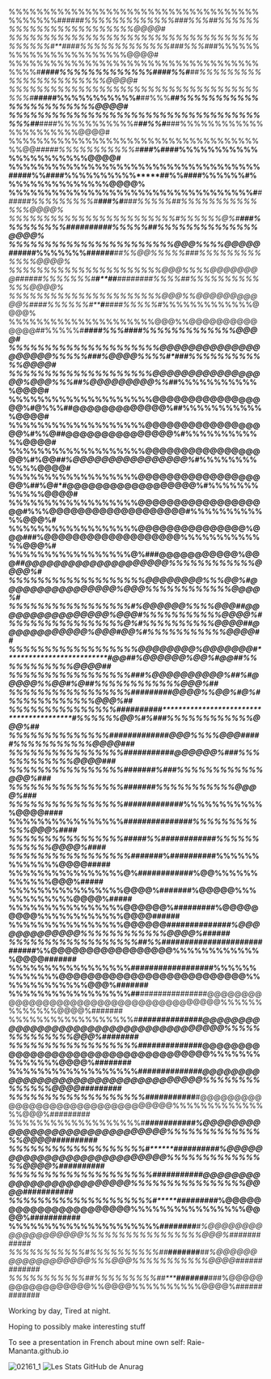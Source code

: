 %%%%%%%%%%%%%%%%%%%%%%%%%%%%%%%%%%%%%%%%%%%#*#####%%%%%%%%%%%%%###%%%##%%%%%%%%%%%%%%%%%%%%%%%%@@@@#
%%%%%%%%%%%%%%%%%%%%%%%%%%%%%%%%%%%%%%%%%%#**####%%%%%%%%%%%%%###%%%#*##%%%%%%%%%%%%%%%%%%%%%%%@@@@#
%%%%%%%%%%%%%%%%%%%%%%%%%%%%%%%%%%%%%%%%#***####%%%%%%%%%%%%%####%%#**##%%%%%%%%%%%%%%%%%%%%%%%@@@@#
%%%%%%%%%%%%%%%%%%%%%%%%%%%%%%%%%%%%%%%#***#####%%%%%%%%%%%#**##%%%***##%%%%%%%%%%%%%%%%%%%%%%%@@@@#
%%%%%%%%%%%%%%%%%%%%%%%%%%%%%%%%%%%%%%##***####%%%%%%%%%%%#***##%%#***###%%%%%%%%%%%%%%%%%%%%%%@@@@#
%%%%%%%%%%%%%%%%%%%%%%%%%%%%%%%%%%%%%%@@#*####%%%%%%%%%%%#***###%#****###%%%%%%%%%%%%%%%%%%%%%%@@@@#
%%%%%%%%%%%%%%%%%%%%%%%%%%%%%%%%%%%#####%%####%%%%%%%%%%*****##%%#****###%%%%%%#%%%%%%%%%%%%%%%@@@@%
%%%%%%%%%%%%%%%%%%%%%%%%%%%%%%%%%%#****######%%%%%%%%%#*****###%#******###%%%%%##%%%%%%%%%%%%%%@@@@%
%%%%%%%%%%%%%%%%%%%%%%%%#%%%%%%@%#*******###%%%%%%%%%#*****#####******####%%%%%##%%%%%%%%%%%%%%@@@@%
%%%%%%%%%%%%%%%%%%%%%%%@@@%%%%@@@@@##***####%%%%%%%##******#*###****##%%@@%%%%%###%%%%%%%%%%%%%@@@@%
%%%%%%%%%%%%%%%%%%%%%%@@@%%%%@@@@@@@@######%%%%%%%#*******#**##****########%%%%#*#%%%%%%%%%%%%%@@@@%
%%%%%%%%%%%%%%%%%%%%%%@@@%%@@@@@@@@@@@%####%%%%%%#***********#*********####%%%%%*#%%%%%%%%%%%%%@@@@%
%%%%%%%%%%%%%%%%%%%%%@@@%%@@@@@@@@@@@@@@##%%%%%#***********************####%%%####%%%%%%%%%%%%%@@@@#
%%%%%%%%%%%%%%%%%%%%%@@@@@@@@@@@@@@@@@@@@%%%%%#********************##%@@@@%%%%#*###%%%%%%%%%%%%@@@@#
%%%%%%%%%%%%%%%%%%%%@@@@@@@@@@@@@@@@@%@@@%%%#********************#%@@@@@@@@@%%#***#%%%%%%%%%%%%@@@@#
%%%%%%%%%%%%%%%%%%%%@@@@@@@@@@@@@@@@@%#@%%%#********************#@@@@@@@@@@@@@%#**#%%%%%%%%%%%%@@@@#
%%%%%%%%%%%%%%%%%%%@@@@@@@@@@@@@@@@@@%#%%@#********************#@@@@@@@@@@@@@@@%**#%%%%%%%%%%%%@@@@#
%%%%%%%%%%%%%%%%%%%@@@@@@@@@@@@@@@@@@%#%@@#*******************#%@@@@@@@@@@@@@@@@%*#%%%%%%%%%%%%@@@@#
%%%%%%%%%%%%%%%%%%@@@@@@@@@@@@@@@@@@@%##%@#*******************#@@@@@@@@@@@@@@@@@@%#%%%%%%%%%%%%@@@@#
%%%%%%%%%%%%%%%%%%@@@@@@@@@@@@@@@@@@@#**%%********************%@@@@@@@@@@@@@@@@@@@#%%%%%%%%%%%%@@@%#
%%%%%%%%%%%%%%%%%%@@@@@@@@@@@@@@@%@@@#**#********************#%@@@@@@@@@@@@@@@@@@@%%%%%%%%%%%%%@@@%#
%%%%%%%%%%%%%%%%%@%###@@@@@@@@@@@%@@@#***********************#@@@@@@@@@@@@@@@@@@@@%%%%%%%%%%%%@@@@%#
%%%%%%%%%%%%%%%%%%****%@@@@@@@@%%%@@%************************#@@@@@@@@@@@@@@@@%@@@%%%%%%%%%%%%@@@@%#
%%%%%%%%%%%%%%%%%#****%@@@@@@%%%%@@@#************************#@@@@@@@@@@@@@@@@%@@@#%%%%%%%%%%%@@@@%#
%%%%%%%%%%%%%%%%@%#**%%%%%%%%%%@@@@#*************************#@@@@@@@@@@@@%@@@#@@%#%%%%%%%%%%%@@@@##
%%%%%%%%%%%%%%%%%%@@@@@@@@%@@@@@@@#**************************#@@#*#%@@@@@@%@@%#@@##%%%%%%%%%%%@@@@##
%%%%%%%%%%%%%%%%%###%@@@@@@@@@@%#****************************#%#****@@@@@%%@@#%@##%%%%%%%%%%%%@@@%##
%%%%%%%%%%%%%%%%%###****###**********************************##****#@@@@%%@@%#@%*#%%%%%%%%%%%%@@@%##
%%%%%%%%%%%%%%%##########*****************************************#%%%%%%@@%#%##*#%%%%%%%%%%%%@@@%##
%%%%%%%%%%%%%%############*************************************#@@@%%%%@@@#*##**##%%%%%%%%%%%@@@@###
%%%%%%%%%%%%%%%%##########***************************************#@@@@@@%**##***#%%%%%%%%%%%%@@@@###
%%%%%%%%%%%%%%%%#*#####*********************************************#%##********#%%%%%%%%%%%%@@@%###
%%%%%%%%%%%%%%%%#***************************************************#####*******#%%%%%%%%%%%@@@@%###
%%%%%%%%%%%%%%%%#************************************************############***%%%%%%%%%%%%@@@@####
%%%%%%%%%%%%%%%%#************************************************#############*#%%%%%%%%%%%%@@@%####
%%%%%%%%%%%%%%%%##************************###%%#******************###########**%%%%%%%%%%%%@@@@%####
%%%%%%%%%%%%%%%%%###*********************####%#**********************#########%%%%%%%%%%%%%@@@@#####
%%%%%%%%%%%%%%%%@%####********************####**************************####%@@%%%%%%%%%%%%@@@%#####
%%%%%%%%%%%%%%%%@@@@%####********************************************###%@@@@@%%%%%%%%%%%%@@@@%#####
%%%%%%%%%%%%%%%%@@@@@@%#####************************************####%@@@@@@@@@%%%%%%%%%%%%@@@@######
%%%%%%%%%%%%%%%%@@@@@@##########***************************####%@@@@@@@@@@@@@%%%%%%%%%%%%@@@@%######
%%%%%%%%%%%%%%%%%%##%%###################*******#########%%@@@@@@@@@@@@@@@@@%%%%%%%%%%%%%@@@@#######
%%%%%%%%%%%%%%%%%#**#################%%%%%%%%%%%%%@@@@@@@@@@@@@@@@@@@@@@@@@@%%%%%%%%%%%%%@@@%#######
%%%%%%%%%%%%%%%%%##**###############@@@@@@@@@@@@@@@@@@@@@@@@@@@@@@@@@@@@@@@%%%%%%%%%%%%%@@@@%#######
%%%%%%%%%%%%%%%%%%#***##############@@@@@@@@@@@@@@@@@@@@@@@@@@@@@@@@@@@@@@%%%%%%%%%%%%%%@@@%########
%%%%%%%%%%%%%%%%%%#*****#############@@@@@@@@@@@@@@@@@@@@@@@@@@@@@@@@@@@@%%%%%%%%%%%%%%@@@@%########
%%%%%%%%%%%%%%%%%%#*****###########*##@@@@@@@@@@@@@@@@@@@@@@@@@@@@@@@@@@@%%%%%%%%%%%%%%@@@@#########
%%%%%%%%%%%%%%%%%%%#******##########**#@@@@@@@@@@@@@@@@@@@@@@@@@@@@@@@@@%%%%%%%%%%%%%%%@@@%#########
%%%%%%%%%%%%%%%%%%%#*******##########**#%@@@@@@@@@@@@@@@@@@@@@@@@@@@@@@%%%%%%%%%%%%%%%@@@@##########
%%%%%%%%%%%%%%%%%%%#********#########****#%@@@@@@@@@@@@@@@@@@@@@@@@@@@%%%%%%%%%%%%%%%@@@@%##########
%%%%%%%%%%%%%%%%%%%%********##########*****#@@@@@@@@@@@@@@@@@@@@@@@@@%%%%%%%%%%%%%%%%@@@@###########
%%%%%%%%%%%%%%%%%%%%#********#########*******%@@@@@@@@@@@@@@@@@@@@@@%%%%%%%%%%%%%%%%@@@@%###########
%%%%%%%%%%%%%%%%%%%%%*********########*******#*%@@@@@@@@@@@@@@@@@@@%%%%%%%%%%%%%%%%%@@@%############
%%%%%%%%%%%#%%%%%%%%%%##*******#######******##*%@@@@@@@@@@@@@@@@@@%%%@@@%%%%%%%%%%%@@@@#############
%%%%%%%%%%%##%%%%%%%%%##********#######*****#*##%@@@@@@@@@@@@@@@@@%%@@@@%%%%%%%%%%@@@@%#############

Working by day, Tired at night.

Hoping to possibly make interesting stuff

To see a presentation in French about mine own self: Raie-Mananta.github.io

![02161_1](https://user-images.githubusercontent.com/99699041/191451785-8fd83f6e-cc50-4d6e-9370-2c2c978cf533.png)
![Les Stats GitHub de Anurag](https://github-readme-stats.vercel.app/api?username=Raie-Mananta&show_icons=true&theme=dark)
